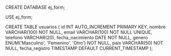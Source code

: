 CREATE DATABASE ej_form;

USE ej_form;

CREATE TABLE usuarios (
    id INT AUTO_INCREMENT PRIMARY KEY,
    nombre VARCHAR(100) NOT NULL,
    email VARCHAR(100) NOT NULL UNIQUE,
    telefono VARCHAR(20),
    fecha_nacimiento DATE NOT NULL,
    genero ENUM('Masculino', 'Femenino', 'Otro') NOT NULL,
    pais VARCHAR(50) NOT NULL,
    fecha_registro TIMESTAMP DEFAULT CURRENT_TIMESTAMP
);
